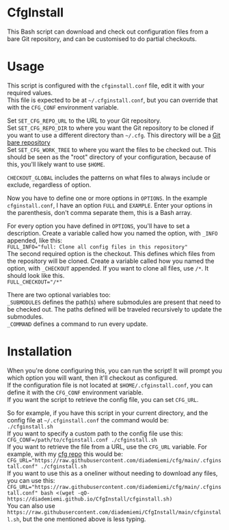 # CfgInstall
This Bash script can download and check out configuration files from a bare Git repository, and can be customised to do partial checkouts.  

# Usage
This script is configured with the `cfginstall.conf` file, edit it with your required values.  
This file is expected to be at `~/.cfginstall.conf`, but you can override that with the `CFG_CONF` environment variable.  

Set `SET_CFG_REPO_URL` to the URL to your Git repository.  
Set `SET_CFG_REPO_DIR` to where you want the Git repository to be cloned if you want to use a different directory than `~/.cfg`. This directory will be a [Git bare repository](https://marcel.is/managing-dotfiles-with-git-bare-repo/)  
Set `SET_CFG_WORK_TREE` to where you want the files to be checked out. This should be seen as the "root" directory of your configuration, because of this, you'll likely want to use `$HOME`.  

`CHECKOUT_GLOBAL` includes the patterns on what files to always include or exclude, regardless of option.  

Now you have to define one or more options in `OPTIONS`. In the example `cfginstall.conf`, I have an option `FULL` and `EXAMPLE`. Enter your options in the parenthesis, don't comma separate them, this is a Bash array.  

For every option you have defined in `OPTIONS`, you'll have to set a description. Create a variable called how you named the option, with `_INFO` appended, like this:  
`FULL_INFO="full: Clone all config files in this repository"`  
The second required option is the checkout. This defines which files from the repository will be cloned. Create a variable called how you named the option, with `_CHECKOUT` appended. If you want to clone all files, use `/*`. It should look like this.  
`FULL_CHECKOUT="/*"`  

There are two optional variables too:  
`_SUBMODULES` defines the path(s) where submodules are present that need to be checked out. The paths defined will be traveled recursively to update the submodules.  
`_COMMAND` defines a command to run every update.  

# Installation

When you're done configuring this, you can run the script! It will prompt you which option you will want, then it'll checkout as configured.  
If the configuration file is not located at `$HOME/.cfginstall.conf`, you can define it with the `CFG_CONF` environment variable.  
If you want the script to retrieve the config file, you can set `CFG_URL`.  

So for example, if you have this script in your current directory, and the config file at `~/.cfginstall.conf` the command would be:  
`./cfginstall.sh`  
If you want to specify a custom path to the config file use this:  
`CFG_CONF=/path/to/cfginstall.conf ./cfginstall.sh`  
If you want to retrieve the file from a URL, use the `CFG_URL` variable. For example, with my [cfg repo](https://github.com/diademiemi/cfg) this would be:  
`CFG_URL="https://raw.githubusercontent.com/diademiemi/cfg/main/.cfginstall.conf" ./cfginstall.sh`  
If you want to use this as a oneliner without needing to download any files, you can use this:  
`CFG_URL="https://raw.githubusercontent.com/diademiemi/cfg/main/.cfginstall.conf" bash <(wget -qO- https://diademiemi.github.io/CfgInstall/cfginstall.sh)`  
You can also use `https://raw.githubusercontent.com/diademiemi/CfgInstall/main/cfginstall.sh`, but the one mentioned above is less typing.  
